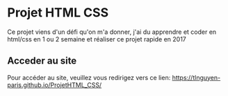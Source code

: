 # Projet HTML CSS

Ce projet viens d'un défi qu'on m'a donner, j'ai du apprendre et coder en html/css en 1 ou 2 semaine et réaliser ce projet rapide en 2017

## Acceder au site

Pour accéder au site, veuillez vous redirigez vers ce lien:
https://tlnguyen-paris.github.io/ProjetHTML_CSS/
